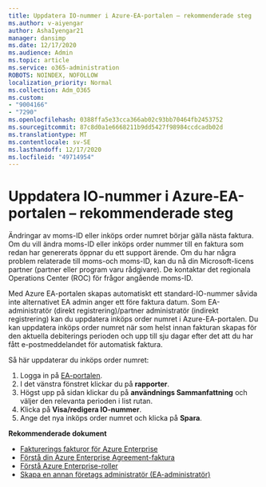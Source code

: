 ```yaml
---
title: Uppdatera IO-nummer i Azure-EA-portalen – rekommenderade steg
ms.author: v-aiyengar
author: AshaIyengar21
manager: dansimp
ms.date: 12/17/2020
ms.audience: Admin
ms.topic: article
ms.service: o365-administration
ROBOTS: NOINDEX, NOFOLLOW
localization_priority: Normal
ms.collection: Adm_O365
ms.custom:
- "9004166"
- "7290"
ms.openlocfilehash: 0388ffa5e33cca366ab02c93bb70464fb2453752
ms.sourcegitcommit: 87c8d0a1e6668211b9dd5427f98984ccdcadb02d
ms.translationtype: MT
ms.contentlocale: sv-SE
ms.lasthandoff: 12/17/2020
ms.locfileid: "49714954"
---
```

# <a name="update-po-number-in-azure-ea-portal---recommended-steps"></a>Uppdatera IO-nummer i Azure-EA-portalen – rekommenderade steg

Ändringar av moms-ID eller inköps order numret börjar gälla nästa faktura. Om du vill ändra moms-ID eller inköps order nummer till en faktura som redan har genererats öppnar du ett support ärende. Om du har några problem relaterade till moms-och moms-ID, kan du nå din Microsoft-licens partner (partner eller program varu rådgivare). De kontaktar det regionala Operations Center (ROC) för frågor angående moms-ID. 

Med Azure EA-portalen skapas automatiskt ett standard-IO-nummer såvida inte alternativet EA admin anger ett före faktura datum. Som EA-administratör (direkt registrering)/partner administratör (indirekt registrering) kan du uppdatera inköps order numret i Azure-EA-portalen. Du kan uppdatera inköps order numret när som helst innan fakturan skapas för den aktuella debiterings perioden och upp till sju dagar efter det att du har fått e-postmeddelandet för automatisk faktura.    

Så här uppdaterar du inköps order numret:

1. Logga in på [EA-portalen](https://ea.azure.com/).
1. I det vänstra fönstret klickar du på **rapporter**.
1. Högst upp på sidan klickar du på **användnings Sammanfattning** och väljer den relevanta perioden i list rutan.
1. Klicka på **Visa/redigera IO-nummer**.
1. Ange det nya inköps order numret och klicka på **Spara**.

**Rekommenderade dokument** 

- [Fakturerings fakturor för Azure Enterprise](https://docs.microsoft.com/azure/billing/billing-ea-portal-enrollment-invoices) 
- [Förstå din Azure Enterprise Agreement-faktura](https://docs.microsoft.com/azure/billing/billing-understand-your-bill-ea)  
- [Förstå Azure Enterprise-roller](https://docs.microsoft.com/azure/billing/billing-understand-your-bill-ea) 
- [Skapa en annan företags administratör (EA-administratör)](https://docs.microsoft.com/azure/cost-management-billing/manage/ea-portal-administration#create-another-enterprise-administrator) 
